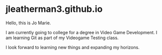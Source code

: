 # jleatherman3.github.io

Hello, this is Jo Marie.

I am currently going to college for a degree in Video Game Development. I am learning Git as part of my Videogame Testing class.

I look forward to learning new things and expanding my horizons.
